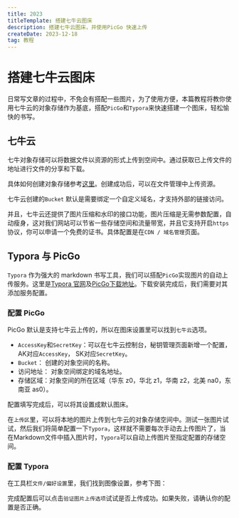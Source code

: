 ```yaml
---
title: 2023
titleTemplate: 搭建七牛云图床
description: 搭建七牛云图床，并使用PicGo 快速上传 
createDate: 2023-12-18
tag: 教程  
---
```


# 搭建七牛云图床

日常写文章的过程中，不免会有搭配一些图片，为了使用方便，本篇教程将教你使用七牛云的对象存储作为基底，搭配`PicGo`和`Typora`来快速搭建一个图床，轻松愉快的书写。



## 七牛云

七牛对象存储可以将数据文件以资源的形式上传到空间中。通过获取已上传文件的地址进行文件的分享和下载。

具体如何创建对象存储参考[这里](https://developer.qiniu.com/kodo/1233/console-quickstart)。创建成功后，可以在文件管理中上传资源。

<zoom-img src="http://img.alilis.space/image-20231218152015925.png" />

七牛云创建的`Bucket` 默认是需要绑定一个自定义域名，才支持外部的链接访问。

并且，七牛云还提供了图片压缩和水印的接口功能，图片压缩是无需参数配置，自动瘦身，这对我们网站可以节省一些存储空间和流量带宽，并且它支持开启`https`协议，你可以申请一个免费的证书。具体配置是在`CDN / 域名管理`页面。



## Typora 与  PicGo

`Typora` 作为强大的 markdown 书写工具，我们可以搭配`PicGo`实现图片的自动上传服务。这里是[Typora 官网](https://typora.io/)及[PicGo下载地址](https://github.com/Molunerfinn/PicGo/releases)。下载安装完成后，我们需要对其添加服务配置。



### 配置 PicGo

PicGo 默认是支持七牛云上传的，所以在图床设置里可以找到`七牛云`选项。

<zoom-img src="http://img.alilis.space/image-20231218165651489.png" />

- `AccessKey`和`SecretKey`：可以在七牛云控制台，秘钥管理页面新增一个配置，AK对应`AccessKey`， SK对应`SecretKey`。
- `Bucket`： 创建的对象空间的名称。
- 访问地址： 对象空间绑定的域名地址。
- 存储区域：对象空间的所在区域（华东 z0，华北 z1，华南 z2，北美 na0，东南亚 as0）。

配置填写完成后，可以将其设置成默认图床。

在`上传区`里，可以将本地的图片上传到七牛云的对象存储空间中。测试一张图片试试，然后我们将简单配置一下`Typora`，这样就不需要每次手动去上传图片了，当在Markdown文件中插入图片时，`Typora`可以自动上传图片至指定配置的存储空间。



### 配置 Typora

在工具栏`文件/偏好设置`里，我们找到图像设置，参考下图：

<zoom-img src="http://img.alilis.space/image-20231218165120312.png" />

完成配置后可以点击`验证图片上传选项`试试是否上传成功。如果失败，请确认你的配置是否正确。